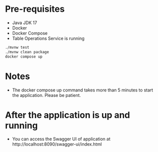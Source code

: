 # Pre-requisites
- Java JDK 17
- Docker
- Docker Compose
- Table Operations Service is running

```bash
./mvnw test
./mvnw clean package
docker compose up
```


# Notes
- The docker compose up command takes more than 5 minutes to start the application. Please be patient.

# After the application is up and running
- You can access the Swagger UI of application at http://localhost:8090/swagger-ui/index.html